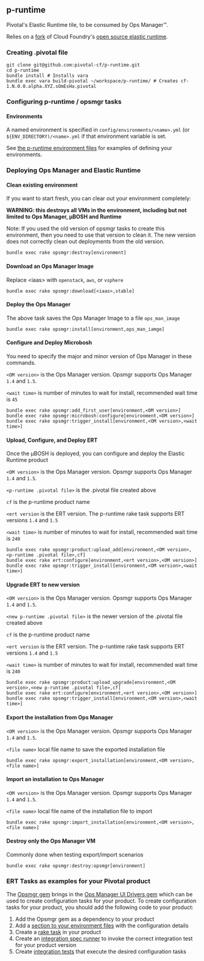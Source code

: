 ## p-runtime

Pivotal's Elastic Runtime tile, to be consumed by Ops Manager&trade;.

Relies on a [fork](https://github.com/pivotal-cf/pcf-release) of Cloud Foundry's [open source elastic runtime](https://github.com/cloudfoundry/cf-release).

### Creating .pivotal file

```
git clone git@github.com:pivotal-cf/p-runtime.git
cd p-runtime
bundle install # Installs vara
bundle exec vara build-pivotal ~/workspace/p-runtime/ # Creates cf-1.N.0.0.alpha.XYZ.sOmEsHa.pivotal
```
### Configuring p-runtime / opsmgr tasks

#### Environments

A named environment is specified in `config/environments/<name>.yml` (or `${ENV_DIRECTORY)/<name>.yml` if that environment variable is set.

See [the p-runtime environment files](https://github.com/pivotal-cf/p-runtime/blob/master/config/environments) for examples of defining your environments.

### Deploying Ops Manager and Elastic Runtime

#### Clean existing environment
If you want to start fresh, you can clear out your environment completely:

**WARNING: this destroys all VMs in the environment, including but not limited to Ops Manager, µBOSH and Runtime**

Note: If you used the old version of opsmgr tasks to create this environment, then you need to use that version to clean it. The new version does not correctly clean out deployments from the old version.

```
bundle exec rake opsmgr:destroy[environment]
```

#### Download an Ops Manager Image
Replace \<iaas> with `openstack`, `aws`, or `vsphere`

```
bundle exec rake opsmgr:download[<iaas>,stable]
```

#### Deploy the Ops Manager
The above task saves the Ops Manager Image to a file `ops_man_image`

```
bundle exec rake opsmgr:install[environment,ops_man_iamge]
```

#### Configure and Deploy Microbosh
You need to specify the major and minor version of Ops Manager in these commands.

`<OM version>` is the Ops Manager version. Opsmgr supports Ops Manager `1.4` and `1.5`.

`<wait time>` is number of minutes to wait for install, recommended wait time is `45`

```
bundle exec rake opsmgr:add_first_user[environment,<OM version>]
bundle exec rake opsmgr:microbosh:configure[environment,<OM version>]
bundle exec rake opsmgr:trigger_install[environment,<OM version>,<wait time>]
```

#### Upload, Configure, and Deploy ERT
Once the µBOSH is deployed, you can configure and deploy the Elastic Runtime product

`<OM version>` is the Ops Manager version. Opsmgr supports Ops Manager `1.4` and `1.5`.

`<p-runtime .pivotal file>` is the .pivotal file created above

`cf` is the p-runtime product name

`<ert version` is the ERT version. The p-runtime rake task supports ERT versions `1.4` and `1.5`

`<wait time>` is number of minutes to wait for install, recommended wait time is `240`

```
bundle exec rake opsmgr:product:upload_add[environment,<OM version>,<p-runtime .pivotal file>,cf]
bundle exec rake ert:configure[environment,<ert version>,<OM version>]
bundle exec rake opsmgr:trigger_install[environment,<OM version>,<wait time>]
```

#### Upgrade ERT to new version
`<OM version>` is the Ops Manager version. Opsmgr supports Ops Manager `1.4` and `1.5`.

`<new p-runtime .pivotal file>` is the newer version of the .pivotal file created above

`cf` is the p-runtime product name

`<ert version` is the ERT version. The p-runtime rake task supports ERT versions `1.4` and `1.5`

`<wait time>` is number of minutes to wait for install, recommended wait time is `240`

```
bundle exec rake opsmgr:product:upload_upgrade[environment,<OM version>,<new p-runtime .pivotal file>,cf]
bundle exec rake ert:configure[environment,<ert version>,<OM version>]
bundle exec rake opsmgr:trigger_install[environment,<OM version>,<wait time>]
```

#### Export the installation from Ops Manager
`<OM version>` is the Ops Manager version. Opsmgr supports Ops Manager `1.4` and `1.5`.

`<file name>` local file name to save the exported installation file

```
bundle exec rake opsmgr:export_installation[environment,<OM version>,<file name>]
```

#### Import an installation to Ops Manager
`<OM version>` is the Ops Manager version. Opsmgr supports Ops Manager `1.4` and `1.5`.

`<file name>` local file name of the installation file to import

```
bundle exec rake opsmgr:import_installation[environment,<OM version>,<file name>]
```

#### Destroy only the Ops Manager VM

Commonly done when testing export/import scenarios

```
bundle exec rake opsmgr:destroy:opsmgr[environment]
```

### ERT Tasks as examples for your Pivotal product

The [Opsmgr gem](https://github.com/pivotal-cf/opsmgr) brings in the [Ops Manager UI Drivers gem](https://github.com/pivotal-cf-experimental/ops_manager_ui_drivers) which can be used to create configuration tasks for your product. To create configuration tasks for your product, you should add the following code to your product:

1. Add the Opsmgr gem as a dependency to your product
1. Add a [section to your environment files](https://github.com/pivotal-cf/p-runtime/blob/master/config/environments/skunk.yml#L61-L75) with the configuration details
1. Create a [rake task](https://github.com/pivotal-cf/p-runtime/blob/master/lib/tasks/ert.rake) in your product
1. Create an [integration spec runner](https://github.com/pivotal-cf/p-runtime/blob/master/lib/tools/integration_spec_runner.rb) to invoke the correct integration test for your product version
1. Create [integration tests](https://github.com/pivotal-cf/p-runtime/tree/master/integration) that execute the desired configuration tasks
